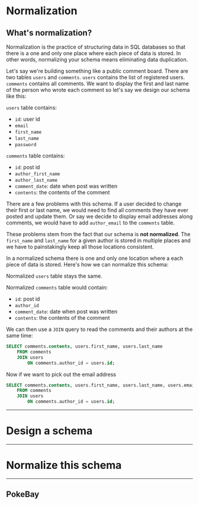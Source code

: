 # Normalization

## What's normalization?

Normalization is the practice of structuring data in SQL databases so that there
is a one and only one place where each piece of data is stored. In other words,
normalizing your schema means eliminating data duplication.

Let's say we're building something like a public comment board. There are two
tables `users` and `comments`. `users` contains the list of registered users.
`comments` contains all comments. We want to display the first and
last name of the person who wrote each comment so let's say we design our
schema like this:

`users` table contains:

- `id`: user id
- `email`
- `first_name`
- `last_name`
- `password`

`comments` table contains:

- `id`: post id
- `author_first_name`
- `author_last_name`
- `comment_date`: date when post was written
- `contents`: the contents of the comment

There are a few problems with this schema. If a user decided to change their
first or last name, we would need to find all comments they have ever posted
and update them. Or say we decide to display email addresses along comments,
we would have to add `author_email` to the `comments` table.

These problems stem from the fact that our schema is **not normalized**.
The `first_name` and `last_name` for a given author is stored in multiple
places and we have to painstakingly keep all those locations consistent.

In a normalized schema there is one and only one location where a each piece
of data is stored. Here's how we can normalize this schema:

Normalized `users` table stays the same.

Normalized `comments` table would contain:

- `id`: post id
- `author_id`
- `comment_date`: date when post was written
- `contents`: the contents of the comment

We can then use a `JOIN` query to read the comments and their authors at the
same time:

```sql
SELECT comments.contents, users.first_name, users.last_name
    FROM comments
    JOIN users
        ON comments.author_id = users.id;
```

Now if we want to pick out the email address

```sql
SELECT comments.contents, users.first_name, users.last_name, users.email
    FROM comments
    JOIN users
        ON comments.author_id = users.id;
```

---

# Design a schema

---

# Normalize this schema

---

## PokeBay
